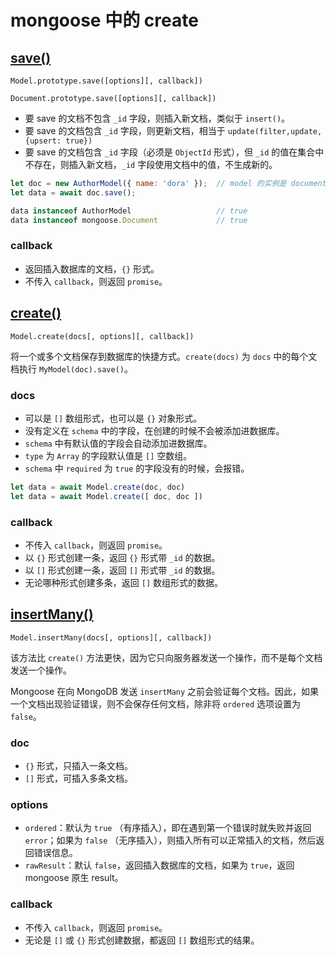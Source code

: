 # mongoose 中的 create

## [save()](https://mongoosejs.com/docs/api/model.html#model_Model-save)

`Model.prototype.save([options][, callback])`

`Document.prototype.save([options][, callback])`

- 要 save 的文档不包含 `_id` 字段，则插入新文档，类似于 `insert()`。
- 要 save 的文档包含 `_id` 字段，则更新文档，相当于 `update(filter,update,{upsert: true})`
- 要 save 的文档包含 `_id` 字段（必须是 `ObjectId` 形式），但 `_id` 的值在集合中不存在，则插入新文档，`_id` 字段使用文档中的值，不生成新的。

```js
let doc = new AuthorModel({ name: 'dora' });  // model 的实例是 document
let data = await doc.save();

data instanceof AuthorModel                   // true
data instanceof mongoose.Document             // true
```

### callback

- 返回插入数据库的文档，`{}` 形式。
- 不传入 `callback`，则返回 `promise`。

## [create()](https://mongoosejs.com/docs/api/model.html#model_Model.create)

`Model.create(docs[, options][, callback])`

将一个或多个文档保存到数据库的快捷方式。`create(docs)` 为 `docs` 中的每个文档执行 `MyModel(doc).save()`。

### docs

- 可以是 `[]` 数组形式，也可以是 `{}` 对象形式。
- 没有定义在 `schema` 中的字段，在创建的时候不会被添加进数据库。
- `schema` 中有默认值的字段会自动添加进数据库。
- `type` 为 `Array` 的字段默认值是 `[]` 空数组。
- `schema` 中 `required` 为 `true` 的字段没有的时候，会报错。

```js
let data = await Model.create(doc, doc)
let data = await Model.create([ doc, doc ])
```

### callback

- 不传入 `callback`，则返回 `promise`。
- 以 `{}` 形式创建一条，返回 `{}` 形式带 `_id` 的数据。
- 以 `[]` 形式创建一条，返回 `[]` 形式带 `_id` 的数据。
- 无论哪种形式创建多条，返回 `[]` 数组形式的数据。

## [insertMany()](https://mongoosejs.com/docs/api/model.html#model_Model.insertMany)

`Model.insertMany(docs[, options][, callback])`

该方法比 `create()` 方法更快，因为它只向服务器发送一个操作，而不是每个文档发送一个操作。

Mongoose 在向 MongoDB 发送 `insertMany` 之前会验证每个文档。因此，如果一个文档出现验证错误，则不会保存任何文档，除非将 `ordered` 选项设置为 `false`。

### doc

- `{}` 形式，只插入一条文档。
- `[]` 形式，可插入多条文档。

### options

- `ordered`：默认为 `true` （有序插入），即在遇到第一个错误时就失败并返回 `error`；如果为 `false` （无序插入），则插入所有可以正常插入的文档，然后返回错误信息。
- `rawResult`：默认 `false`，返回插入数据库的文档，如果为 `true`，返回 mongoose 原生 result。

### callback

- 不传入 `callback`，则返回 `promise`。
- 无论是 `[]` 或 `{}` 形式创建数据，都返回 `[]` 数组形式的结果。
